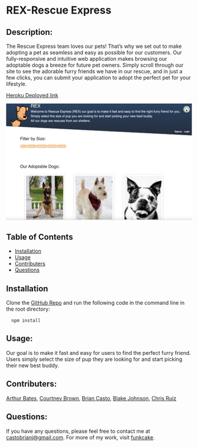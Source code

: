 # REX-Rescue Express
  
  ## Description: 
  The Rescue Express team loves our pets! That’s why we set out to make adopting a pet as seamless and easy as possible for our customers. Our fully-responsive and intuitive web application makes browsing our adoptable dogs a breeze for future pet owners. Simply scroll through our site to see the adorable furry friends we have in our rescue, and in just a few clicks, you can submit your application to adopt the perfect pet for your lifestyle. 
  
  [Heroku Deployed link](https://still-plains-06700.herokuapp.com/)

  ![image](https://github.com/Chrispruiz/REX-Rescue_Express/blob/dev/Deployedimage.png?raw=true)

  ## Table of Contents
  * [Installation](#installation) 
  * [Usage](#usage)
  * [Contributers](#contributers)
  * [Questions](#questions)
  ## Installation
  Clone the [GitHub Repo](https://github.com/Chrispruiz/REX-Rescue_Express.git) and run the following code in the command line in the root directory:
      
      npm install

  ## Usage:
  Our goal is to make it fast and easy for users to find the perfect furry friend.
  Users simply select the size of pup they are looking for and start picking their new best buddy.

  ## Contributers:
  [Arthur Bates](https://github.com/artbat6), [Courtney Brown](https://github.com/courtlb), [Brian Casto](https://github.com/funkcake), [Blake Johnson](https://github.com/funkcake), [Chris Ruiz](https://github.com/Chrispruiz)
  
  ## Questions:
  If you have any questions, please feel free to contact me at castobrianj@gmail.com. For more of my work, visit [funkcake](https://github.com/funkcake).
